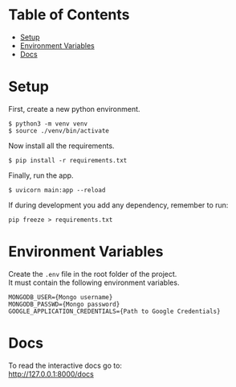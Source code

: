 # Table of Contents
* [Setup](#setup)
* [Environment Variables](#environment-variables)
* [Docs](#docs)

# Setup
First, create a new python environment.
```
$ python3 -m venv venv
$ source ./venv/bin/activate
```

Now install all the requirements.
```
$ pip install -r requirements.txt
```

Finally, run the app.
```
$ uvicorn main:app --reload
```

If during development you add any dependency, remember to run:
```
pip freeze > requirements.txt
```

# Environment Variables
Create the `.env` file in the root folder of the project.\
It must contain the following environment variables.
```
MONGODB_USER={Mongo username}
MONGODB_PASSWD={Mongo password}
GOOGLE_APPLICATION_CREDENTIALS={Path to Google Credentials}
```

# Docs
To read the interactive docs go to:\
http://127.0.0.1:8000/docs